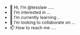 - 👋 Hi, I’m @tesslaw .....
- 👀 I’m interested in ...
- 🌱 I’m currently learning ..
- 💞️ I’m looking to collaborate on ...
- 📫 How to reach me ....

<!---
tesslaw/tesslaw is a ✨ special ✨ repository because its `README.md` (this file) appears on your GitHub profile.
You can click the Preview link to take a look at your changes.
--->
